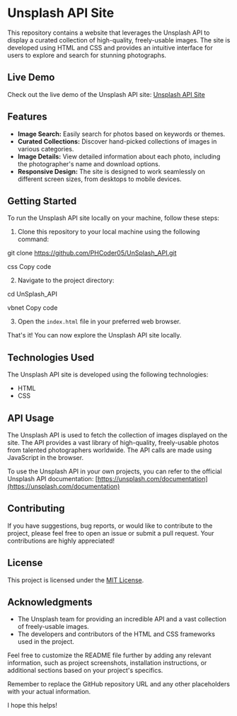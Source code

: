 # Unsplash API Site

This repository contains a website that leverages the Unsplash API to display a curated collection of high-quality, freely-usable images. The site is developed using HTML and CSS and provides an intuitive interface for users to explore and search for stunning photographs.

## Live Demo

Check out the live demo of the Unsplash API site: [Unsplash API Site](https://phcoder05.github.io/UnSplash_API/)

## Features

- **Image Search:** Easily search for photos based on keywords or themes.
- **Curated Collections:** Discover hand-picked collections of images in various categories.
- **Image Details:** View detailed information about each photo, including the photographer's name and download options.
- **Responsive Design:** The site is designed to work seamlessly on different screen sizes, from desktops to mobile devices.

## Getting Started

To run the Unsplash API site locally on your machine, follow these steps:

1. Clone this repository to your local machine using the following command:

git clone https://github.com/PHCoder05/UnSplash_API.git

css
Copy code

2. Navigate to the project directory:

cd UnSplash_API

vbnet
Copy code

3. Open the `index.html` file in your preferred web browser.

That's it! You can now explore the Unsplash API site locally.

## Technologies Used

The Unsplash API site is developed using the following technologies:

- HTML
- CSS

## API Usage

The Unsplash API is used to fetch the collection of images displayed on the site. The API provides a vast library of high-quality, freely-usable photos from talented photographers worldwide. The API calls are made using JavaScript in the browser.

To use the Unsplash API in your own projects, you can refer to the official Unsplash API documentation: [https://unsplash.com/documentation](https://unsplash.com/documentation)

## Contributing

If you have suggestions, bug reports, or would like to contribute to the project, please feel free to open an issue or submit a pull request. Your contributions are highly appreciated!

## License

This project is licensed under the [MIT License](LICENSE).

## Acknowledgments

- The Unsplash team for providing an incredible API and a vast collection of freely-usable images.
- The developers and contributors of the HTML and CSS frameworks used in the project.

Feel free to customize the README file further by adding any relevant information, such as project screenshots, installation instructions, or additional sections based on your project's specifics.

Remember to replace the GitHub repository URL and any other placeholders with your actual information.

I hope this helps!
